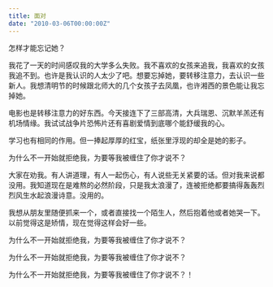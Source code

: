 ```yaml
---
title: 面对
date: "2010-03-06T00:00:00Z"
---
```


怎样才能忘记她？

我花了一天的时间感叹我的大学多么失败。我不喜欢的女孩来追我，我喜欢的女孩我追不到。也许是我认识的人太少了吧。想要忘掉她，要转移注意力，去认识一些新人。我想清明节的时候跟北师大的几个女孩子去凤凰，也许湘西的景色能让我忘掉她。

电影也是转移注意力的好东西。今天接连下了三部高清，大兵瑞恩、沉默羊羔还有机场情缘。我试试战争片恐怖片还有喜剧爱情到底哪个能舒缓我的心。

学习也有相同的作用。但一捧起厚厚的红宝，纸张里浮现的却全是她的影子。

为什么不一开始就拒绝我，为要等我被缠住了你才说不？

大家在劝我。有人讲道理，有人一起伤心，有人说些无关紧要的话。但对我来说都没用。我知道现在是难熬的必然阶段，只是我太浪漫了，连被拒绝都要搞得轰轰烈烈风生水起浪漫诗意。没用的。

我想从朋友里随便抓来一个，或者直接找一个陌生人，然后抱着他或者她哭一下。以前觉得这是矫情，现在觉得这样会好一些。

为什么不一开始就拒绝我，为要等我被缠住了你才说不？

为什么不一开始就拒绝我，为要等我被缠住了你才说不？

为什么不一开始就拒绝我，为要等我被缠住了你才说不？！